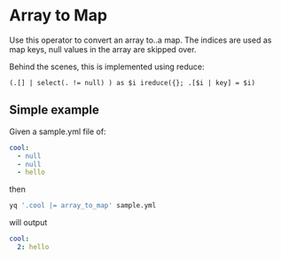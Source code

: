 # Array to Map

Use this operator to convert an array to..a map. The indices are used as map keys, null values in the array are skipped over.

Behind the scenes, this is implemented using reduce:

```
(.[] | select(. != null) ) as $i ireduce({}; .[$i | key] = $i)
```

## Simple example
Given a sample.yml file of:
```yaml
cool:
  - null
  - null
  - hello
```
then
```bash
yq '.cool |= array_to_map' sample.yml
```
will output
```yaml
cool:
  2: hello
```

